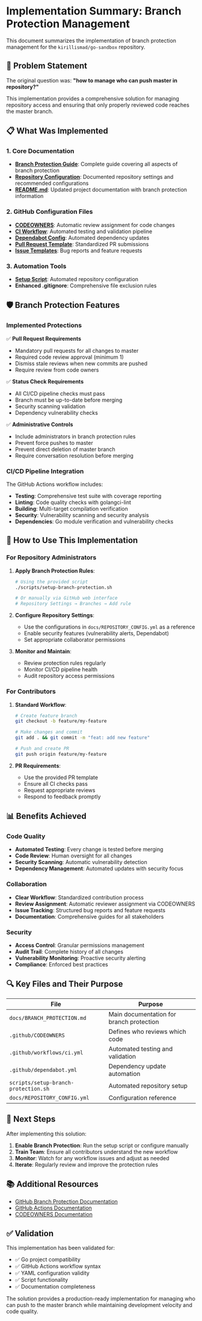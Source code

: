 # Implementation Summary: Branch Protection Management

This document summarizes the implementation of branch protection management for the `kirillismad/go-sandbox` repository.

## 🎯 Problem Statement

The original question was: **"how to manage who can push master in repository?"**

This implementation provides a comprehensive solution for managing repository access and ensuring that only properly reviewed code reaches the master branch.

## 📋 What Was Implemented

### 1. Core Documentation
- **[Branch Protection Guide](BRANCH_PROTECTION.md)**: Complete guide covering all aspects of branch protection
- **[Repository Configuration](REPOSITORY_CONFIG.yml)**: Documented repository settings and recommended configurations
- **[README.md](../README.md)**: Updated project documentation with branch protection information

### 2. GitHub Configuration Files
- **[CODEOWNERS](../.github/CODEOWNERS)**: Automatic review assignment for code changes
- **[CI Workflow](../.github/workflows/ci.yml)**: Automated testing and validation pipeline
- **[Dependabot Config](../.github/dependabot.yml)**: Automated dependency updates
- **[Pull Request Template](../.github/pull_request_template.md)**: Standardized PR submissions
- **[Issue Templates](../.github/ISSUE_TEMPLATE/)**: Bug reports and feature requests

### 3. Automation Tools
- **[Setup Script](../scripts/setup-branch-protection.sh)**: Automated repository configuration
- **Enhanced .gitignore**: Comprehensive file exclusion rules

## 🛡️ Branch Protection Features

### Implemented Protections
✅ **Pull Request Requirements**
- Mandatory pull requests for all changes to master
- Required code review approval (minimum 1)
- Dismiss stale reviews when new commits are pushed
- Require review from code owners

✅ **Status Check Requirements**
- All CI/CD pipeline checks must pass
- Branch must be up-to-date before merging
- Security scanning validation
- Dependency vulnerability checks

✅ **Administrative Controls**
- Include administrators in branch protection rules
- Prevent force pushes to master
- Prevent direct deletion of master branch
- Require conversation resolution before merging

### CI/CD Pipeline Integration
The GitHub Actions workflow includes:
- **Testing**: Comprehensive test suite with coverage reporting
- **Linting**: Code quality checks with golangci-lint
- **Building**: Multi-target compilation verification
- **Security**: Vulnerability scanning and security analysis
- **Dependencies**: Go module verification and vulnerability checks

## 🔧 How to Use This Implementation

### For Repository Administrators

1. **Apply Branch Protection Rules**:
   ```bash
   # Using the provided script
   ./scripts/setup-branch-protection.sh
   
   # Or manually via GitHub web interface
   # Repository Settings → Branches → Add rule
   ```

2. **Configure Repository Settings**:
   - Use the configurations in `docs/REPOSITORY_CONFIG.yml` as a reference
   - Enable security features (vulnerability alerts, Dependabot)
   - Set appropriate collaborator permissions

3. **Monitor and Maintain**:
   - Review protection rules regularly
   - Monitor CI/CD pipeline health
   - Audit repository access permissions

### For Contributors

1. **Standard Workflow**:
   ```bash
   # Create feature branch
   git checkout -b feature/my-feature
   
   # Make changes and commit
   git add . && git commit -m "feat: add new feature"
   
   # Push and create PR
   git push origin feature/my-feature
   ```

2. **PR Requirements**:
   - Use the provided PR template
   - Ensure all CI checks pass
   - Request appropriate reviews
   - Respond to feedback promptly

## 📊 Benefits Achieved

### Code Quality
- **Automated Testing**: Every change is tested before merging
- **Code Review**: Human oversight for all changes
- **Security Scanning**: Automatic vulnerability detection
- **Dependency Management**: Automated updates with security focus

### Collaboration
- **Clear Workflow**: Standardized contribution process
- **Review Assignment**: Automatic reviewer assignment via CODEOWNERS
- **Issue Tracking**: Structured bug reports and feature requests
- **Documentation**: Comprehensive guides for all stakeholders

### Security
- **Access Control**: Granular permissions management
- **Audit Trail**: Complete history of all changes
- **Vulnerability Monitoring**: Proactive security alerting
- **Compliance**: Enforced best practices

## 🔍 Key Files and Their Purpose

| File | Purpose |
|------|---------|
| `docs/BRANCH_PROTECTION.md` | Main documentation for branch protection |
| `.github/CODEOWNERS` | Defines who reviews which code |
| `.github/workflows/ci.yml` | Automated testing and validation |
| `.github/dependabot.yml` | Dependency update automation |
| `scripts/setup-branch-protection.sh` | Automated repository setup |
| `docs/REPOSITORY_CONFIG.yml` | Configuration reference |

## 🚀 Next Steps

After implementing this solution:

1. **Enable Branch Protection**: Run the setup script or configure manually
2. **Train Team**: Ensure all contributors understand the new workflow
3. **Monitor**: Watch for any workflow issues and adjust as needed
4. **Iterate**: Regularly review and improve the protection rules

## 📚 Additional Resources

- [GitHub Branch Protection Documentation](https://docs.github.com/en/repositories/configuring-branches-and-merges-in-your-repository/defining-the-mergeability-of-pull-requests/about-protected-branches)
- [GitHub Actions Documentation](https://docs.github.com/en/actions)
- [CODEOWNERS Documentation](https://docs.github.com/en/repositories/managing-your-repositorys-settings-and-features/customizing-your-repository/about-code-owners)

## ✅ Validation

This implementation has been validated for:
- ✅ Go project compatibility
- ✅ GitHub Actions workflow syntax
- ✅ YAML configuration validity
- ✅ Script functionality
- ✅ Documentation completeness

The solution provides a production-ready implementation for managing who can push to the master branch while maintaining development velocity and code quality.